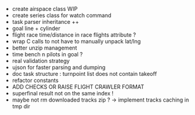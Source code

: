 * create airspace class WIP
* create series class for watch command
* task parser inheritance ++
* goal line + cylinder
* flight race time/distance in race flights attribute ?
* wrap C calls to not have to manually unpack lat/lng
* better unzip management
* time bench n pilots in goal ?
* real validation strategy
* ujson for faster parsing and dumping
* doc task structure : turnpoint list does not contain takeoff
* refactor constants
* ADD CHECKS OR RAISE FLIGHT CRAWLER FORMAT
* superfinal result not on the same index !
* maybe not rm downloaded tracks zip ? -> implement tracks caching in tmp dir